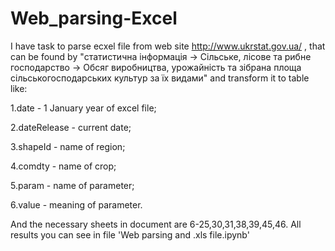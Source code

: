 # Web_parsing-Excel

I have task to parse ecxel file from web site http://www.ukrstat.gov.ua/ , that can be found by "статистична інформація -> Сільське, лісове та рибне господарство -> Обсяг виробництва, урожайність та зібрана площа сільськогосподарських культур за їх видами" and transform it to table like:

1.date - 1 January year of excel file;

2.dateRelease - current date;

3.shapeId - name of region;

4.comdty - name of crop;

5.param - name of parameter;

6.value - meaning of parameter.

And the necessary sheets in document are 6-25,30,31,38,39,45,46. All results you can see in file 'Web parsing and .xls file.ipynb'
